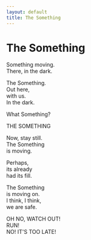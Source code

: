 ```yaml
---
layout: default
title: The Something
---
```


# The Something

Something moving.  
There, in the dark.

The Something.  
Out here,  
with us.  
In the dark.  

What Something?

THE SOMETHING

Now, stay still.  
The Something  
is moving.  

Perhaps,  
its already  
had its fill.  

The Something  
is moving on.  
I think, I think,  
we are safe.  

OH NO, WATCH OUT!  
RUN!  
NO! IT'S TOO LATE!
